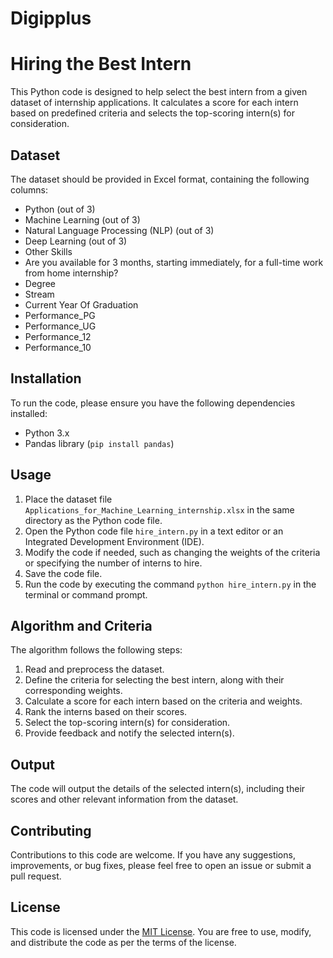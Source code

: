 # Digipplus

# Hiring the Best Intern

This Python code is designed to help select the best intern from a given dataset of internship applications. It calculates a score for each intern based on predefined criteria and selects the top-scoring intern(s) for consideration.

## Dataset

The dataset should be provided in Excel format, containing the following columns:

- Python (out of 3)
- Machine Learning (out of 3)
- Natural Language Processing (NLP) (out of 3)
- Deep Learning (out of 3)
- Other Skills
- Are you available for 3 months, starting immediately, for a full-time work from home internship?
- Degree
- Stream
- Current Year Of Graduation
- Performance_PG
- Performance_UG
- Performance_12
- Performance_10

## Installation

To run the code, please ensure you have the following dependencies installed:

- Python 3.x
- Pandas library (`pip install pandas`)

## Usage

1. Place the dataset file `Applications_for_Machine_Learning_internship.xlsx` in the same directory as the Python code file.
2. Open the Python code file `hire_intern.py` in a text editor or an Integrated Development Environment (IDE).
3. Modify the code if needed, such as changing the weights of the criteria or specifying the number of interns to hire.
4. Save the code file.
5. Run the code by executing the command `python hire_intern.py` in the terminal or command prompt.

## Algorithm and Criteria

The algorithm follows the following steps:

1. Read and preprocess the dataset.
2. Define the criteria for selecting the best intern, along with their corresponding weights.
3. Calculate a score for each intern based on the criteria and weights.
4. Rank the interns based on their scores.
5. Select the top-scoring intern(s) for consideration.
6. Provide feedback and notify the selected intern(s).

## Output

The code will output the details of the selected intern(s), including their scores and other relevant information from the dataset.

## Contributing

Contributions to this code are welcome. If you have any suggestions, improvements, or bug fixes, please feel free to open an issue or submit a pull request.

## License

This code is licensed under the [MIT License](https://opensource.org/licenses/MIT). You are free to use, modify, and distribute the code as per the terms of the license.


